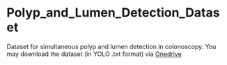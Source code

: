 # Polyp_and_Lumen_Detection_Dataset
Dataset for simultaneous polyp and lumen detection in colonoscopy.
You may download the dataset (in YOLO .txt format) via [Onedrive](https://mycuhk-my.sharepoint.com/:f:/g/personal/1155079256_link_cuhk_edu_hk/EqKRLg9ZTyhEp-2UDHuk39YBabQUT_rWX9z-c9s-HjU_1g?e=smE1Vv)
